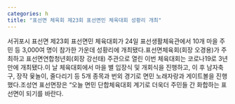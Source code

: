 ```yaml
---
categories: h
title: "표선면 체육회 제23회 표선면민 체육대회 성황리 개최"
---
```

서귀포시 표선면 제23회 표선면민 체육대회가 24일 표선생활체육관에서 10개 마을 주민 등 3,000여 명이 참가한 가운데 성황리에 개최됐다.표선면체육회(회장 오경용)가 주최하고 표선면연합청년회(회장 강선태) 주관으로 열린 이번 체육대회는 코로나19로 3년 만에 개최됐다.이 날 체육대회에서 마을 별 입장식 및 개회식을 진행하고, 이 후 남자축구, 장작 윷놀이, 줄다리기 등 5개 종목과 번외 경기로 면민 노래자랑과 게이트볼을 진행했다.조성연 표선면장은 “오늘 면민 단합체육대회 계기로 더욱더 주민들 간 화합하는 표선면이 되기를 바란다.